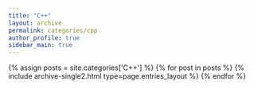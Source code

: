 ```yaml
---
title: "C++"
layout: archive
permalink: categories/cpp
author_profile: true
sidebar_main: true
---
```



{% assign posts = site.categories['C++'] %}
{% for post in posts %} {% include archive-single2.html type=page.entries_layout %} {% endfor %}